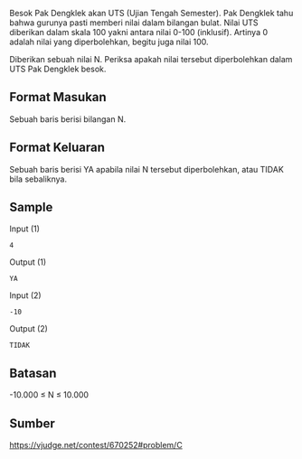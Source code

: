 Besok Pak Dengklek akan UTS (Ujian Tengah Semester). Pak Dengklek tahu bahwa gurunya pasti memberi nilai dalam bilangan bulat. Nilai UTS diberikan dalam skala 100 yakni antara nilai 0-100 (inklusif). Artinya 0 adalah nilai yang diperbolehkan, begitu juga nilai 100.

Diberikan sebuah nilai N. Periksa apakah nilai tersebut diperbolehkan dalam UTS Pak Dengklek besok.

## Format Masukan
Sebuah baris berisi bilangan N.

## Format Keluaran
Sebuah baris berisi YA apabila nilai N tersebut diperbolehkan, atau TIDAK bila sebaliknya.

## Sample
Input (1)
```
4
```
Output (1)
```
YA
```
Input (2)
```
-10
```
Output (2)
```
TIDAK
```

## Batasan
-10.000 ≤ N ≤ 10.000

## Sumber
https://vjudge.net/contest/670252#problem/C
